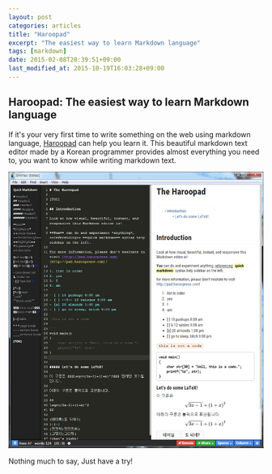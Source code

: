 ```yaml
---
layout: post
categories: articles
title: "Haroopad"
excerpt: "The easiest way to learn Markdown language"
tags: [markdown]
date: 2015-02-08T20:39:51+09:00
last_modified_at: 2015-10-19T16:03:28+09:00
---
```


## Haroopad: The easiest way to learn Markdown language

If it's your very first time to write something on the web using markdown language, [Haroopad](http://pad.haroopress.com/) can help you learn it. This beautiful markdown text editor made by a Korean programmer provides almost everything you need to, you want to know while writing markdown text.

![haroopad](/images/20150208_haroopad/haroopad.png "Haroopad user interface")

Nothing much to say, Just have a try!
